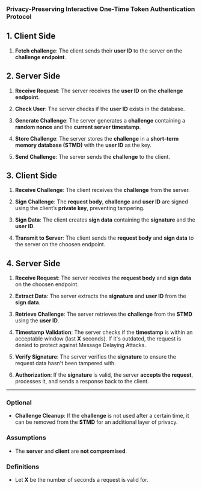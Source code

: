 ### **Privacy-Preserving Interactive One-Time Token Authentication Protocol**

## **1. Client Side**

1. **Fetch challenge**: The client sends their **user ID** to the server on the **challenge endpoint**.

## **2. Server Side**

1. **Receive Request**: The server receives the **user ID** on the **challenge endpoint**.

2. **Check User**: The server checks if the **user ID** exists in the database.

3. **Generate Challenge**: The server generates a **challenge** containing a **random nonce** and the **current server timestamp**.

4. **Store Challenge**: The server stores the **challenge** in a **short-term memory database (STMD)** with the **user ID** as the key.

5. **Send Challenge**: The server sends the **challenge** to the client.

## **3. Client Side**

1. **Receive Challenge**: The client receives the **challenge** from the server.

2. **Sign Challenge**: The **request body**, **challenge** and **user ID** are signed using the client’s **private key**, preventing tampering.

3. **Sign Data**: The client creates **sign data** containing the **signature** and the **user ID**.

4. **Transmit to Server**: The client sends the **request body** and **sign data** to the server on the choosen endpoint.

## **4. Server Side**

1. **Receive Request**: The server receives the **request body** and **sign data** on the choosen endpoint.

2. **Extract Data**: The server extracts the **signature** and **user ID** from the **sign data**.

3. **Retrieve Challenge**: The server retrieves the **challenge** from the **STMD** using the **user ID**.

4. **Timestamp Validation**: The server checks if the **timestamp** is within an acceptable window (last **X** seconds). If it's outdated, the request is denied to protect against Message Delaying Attacks.

5. **Verify Signature**: The server verifies the **signature** to ensure the request data hasn't been tampered with.

6. **Authorization**: If the **signature** is valid, the server **accepts the request**, processes it, and sends a response back to the client.

---

### **Optional**
- **Challenge Cleanup**: If the **challenge** is not used after a certain time, it can be removed from the **STMD** for an additional layer of privacy.

### **Assumptions**
- The **server** and **client** are **not compromised**.

### **Definitions**
- Let **X** be the number of seconds a request is valid for.
